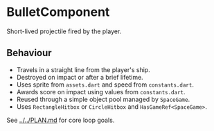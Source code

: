 # BulletComponent

Short-lived projectile fired by the player.

## Behaviour

- Travels in a straight line from the player's ship.
- Destroyed on impact or after a brief lifetime.
- Uses sprite from `assets.dart` and speed from `constants.dart`.
- Awards score on impact using values from `constants.dart`.
- Reused through a simple object pool managed by `SpaceGame`.
- Uses `RectangleHitbox` or `CircleHitbox` and `HasGameRef<SpaceGame>`.

See [../../PLAN.md](../../PLAN.md) for core loop goals.
